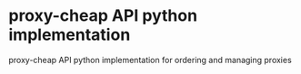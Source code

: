 # proxy-cheap API python implementation

 proxy-cheap API python implementation for ordering and managing proxies
